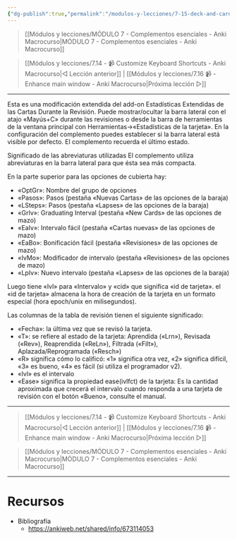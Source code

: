 ```yaml
---
{"dg-publish":true,"permalink":"/modulos-y-lecciones/7-15-deck-and-card-info-sidebar-during-review-anki-macrocurs/","noteIcon":""}
---
```



> [[Módulos y lecciones/MÓDULO 7 - Complementos esenciales - Anki Macrocurso\|MÓDULO 7 - Complementos esenciales - Anki Macrocurso]]

> [[Módulos y lecciones/7.14 - 📹 Customize Keyboard Shortcuts - Anki Macrocurso\|◁ Lección anterior]] | [[Módulos y lecciones/7.16 📹 - Enhance main window - Anki Macrocurso\|Próxima lección ▷]]

---

Esta es una modificación extendida del add-on Estadísticas Extendidas de las Cartas Durante la Revisión. Puede mostrar/ocultar la barra lateral con el atajo «Mayús+C» durante las revisiones o desde la barra de herramientas de la ventana principal con Herramientas->«Estadísticas de la tarjeta». En la configuración del complemento puedes establecer si la barra lateral está visible por defecto. El complemento recuerda el último estado.

Significado de las abreviaturas utilizadas
El complemento utiliza abreviaturas en la barra lateral para que ésta sea más compacta.

En la parte superior para las opciones de cubierta hay:
- «OptGr»: Nombre del grupo de opciones
- «Pasos»: Pasos (pestaña «Nuevas Cartas» de las opciones de la baraja)
- «LSteps»: Pasos (pestaña «Lapses» de las opciones de la baraja)
- «GrIv»: Graduating Interval (pestaña «New Cards» de las opciones de mazo)
- «EaIv»: Intervalo fácil (pestaña «Cartas nuevas» de las opciones de mazo)
- «EaBo»: Bonificación fácil (pestaña «Revisiones» de las opciones de mazo)
- «IvMo»: Modificador de intervalo (pestaña «Revisiones» de las opciones de mazo)
- «LpIv»: Nuevo intervalo (pestaña «Lapses» de las opciones de la baraja)


Luego tiene «Ivl» para «Intervalo» y «cid» que significa «id de tarjeta». el «id de tarjeta» almacena la
hora de creación de la tarjeta en un formato especial (hora epoch/unix en milisegundos).

Las columnas de la tabla de revisión tienen el siguiente significado:
- «Fecha»: la última vez que se revisó la tarjeta.
- «T»: se refiere al estado de la tarjeta: Aprendida («Lrn»), Revisada («Rev»), Reaprendida («ReLn»), Filtrada («Filt»), Aplazada/Reprogramada («Resch»)
- «R» significa cómo lo calificó: «1» significa otra vez, «2» significa difícil, «3» es bueno, «4» es fácil (si utiliza el programador v2).
- «Ivl» es el intervalo
- «Ease» significa la propiedad ease(ivlfct) de la tarjeta: Es la cantidad aproximada que crecerá el intervalo cuando responda a una tarjeta de revisión con el botón «Bueno», consulte el manual.


---

> [[Módulos y lecciones/7.14 - 📹 Customize Keyboard Shortcuts - Anki Macrocurso\|◁ Lección anterior]] | [[Módulos y lecciones/7.16 📹 - Enhance main window - Anki Macrocurso\|Próxima lección ▷]]

> [[Módulos y lecciones/MÓDULO 7 - Complementos esenciales - Anki Macrocurso\|MÓDULO 7 - Complementos esenciales - Anki Macrocurso]]

---

# Recursos
- Bibliografía
	- https://ankiweb.net/shared/info/673114053

